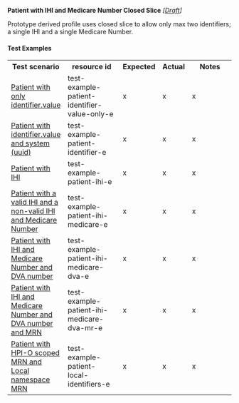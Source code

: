 **Patient with IHI and Medicare Number Closed Slice** *[[Draft](http://hl7.org/fhir/r4/valueset-publication-status.html)]*

Prototype derived profile uses closed slice to allow only max two identifiers; a single IHI and a single Medicare Number.

#### Test Examples

<table class="list" style="width:100%">
    <colgroup>
       <col span="1" style="width: 19%;"/>
       <col span="1" style="width: 25%;"/>
       <col span="1" style="width: 10%;"/>
       <col span="1" style="width: 10%;"/>
       <col span="1" style="width: 20%;"/>
    </colgroup>
	<tbody>
      <tr>
        <th>Test scenario</th>
        <th>resource id</th>
        <th>Expected</th>
        <th>Actual</th>
		<th>Notes</th>
      </tr>
      <tr>
        <td><a href="Patient-test-example-patient-identifier-value-only-e.html">Patient with only identifier.value</a></td>
        <td>test-example-patient-identifier-value-only-e</td>
        <td>x</td>
        <td>x</td>
        <td>x</td>
      </tr>
      <tr>
        <td><a href="Patient-test-example-patient-identifier-e.html">Patient with identifier.value and system (uuid)</a></td>
        <td>test-example-patient-identifier-e</td>
        <td>x</td>
        <td>x</td>
        <td>x</td>
      </tr>
      <tr>
        <td><a href="Patient-test-example-patient-ihi-e.html">Patient with IHI</a></td>
        <td>test-example-patient-ihi-e</td>
        <td>x</td>
        <td>x</td>
        <td>x</td>
      </tr>
      <tr>
        <td><a href="Patient-test-example-patient-ihi-medicare-e.html">Patient with a valid IHI and a non-valid IHI and Medicare Number</a></td>
        <td>test-example-patient-ihi-medicare-e</td>
        <td>x</td>
        <td>x</td>
        <td>x</td>
      </tr>
      <tr>
        <td><a href="Patient-test-example-patient-ihi-medicare-dva-e.html">Patient with IHI and Medicare Number and DVA number</a></td>
        <td>test-example-patient-ihi-medicare-dva-e</td>
        <td>x</td>
        <td>x</td>
        <td>x</td>
      </tr>
      <tr>
        <td><a href="Patient-test-example-patient-ihi-medicare-dva-mr-e.html">Patient with IHI and Medicare Number and DVA number and MRN</a></td>
        <td>test-example-patient-ihi-medicare-dva-mr-e</td>
        <td>x</td>
        <td>x</td>
        <td>x</td>
      </tr>
      <tr>
        <td><a href="Patient-test-example-patient-local-identifiers-e.html">Patient with HPI-O scoped MRN and Local namespace MRN</a></td>
        <td>test-example-patient-local-identifiers-e</td>
        <td>x</td>
        <td>x</td>
        <td>x</td>
      </tr>
    </tbody>
</table>